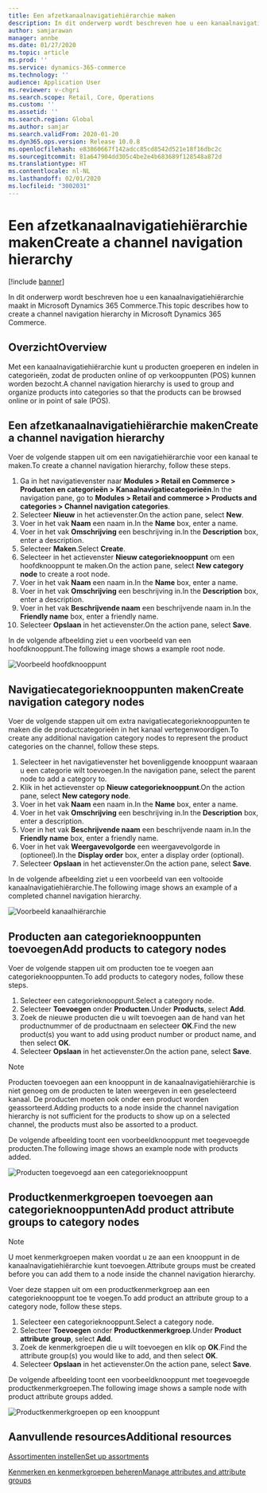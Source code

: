 ```yaml
---
title: Een afzetkanaalnavigatiehiërarchie maken
description: In dit onderwerp wordt beschreven hoe u een kanaalnavigatiehiërarchie maakt in Microsoft Dynamics 365 Commerce.
author: samjarawan
manager: annbe
ms.date: 01/27/2020
ms.topic: article
ms.prod: ''
ms.service: dynamics-365-commerce
ms.technology: ''
audience: Application User
ms.reviewer: v-chgri
ms.search.scope: Retail, Core, Operations
ms.custom: ''
ms.assetid: ''
ms.search.region: Global
ms.author: samjar
ms.search.validFrom: 2020-01-20
ms.dyn365.ops.version: Release 10.0.8
ms.openlocfilehash: e83860667f142adcc85cd8542d521e18f16dbc2c
ms.sourcegitcommit: 81a647904dd305c4be2e4b683689f128548a872d
ms.translationtype: HT
ms.contentlocale: nl-NL
ms.lasthandoff: 02/01/2020
ms.locfileid: "3002031"
---
```

# <a name="create-a-channel-navigation-hierarchy"></a><span data-ttu-id="44563-103">Een afzetkanaalnavigatiehiërarchie maken</span><span class="sxs-lookup"><span data-stu-id="44563-103">Create a channel navigation hierarchy</span></span>


[!include [banner](includes/banner.md)]

<span data-ttu-id="44563-104">In dit onderwerp wordt beschreven hoe u een kanaalnavigatiehiërarchie maakt in Microsoft Dynamics 365 Commerce.</span><span class="sxs-lookup"><span data-stu-id="44563-104">This topic describes how to create a channel navigation hierarchy in Microsoft Dynamics 365 Commerce.</span></span>

## <a name="overview"></a><span data-ttu-id="44563-105">Overzicht</span><span class="sxs-lookup"><span data-stu-id="44563-105">Overview</span></span>

<span data-ttu-id="44563-106">Met een kanaalnavigatiehiërarchie kunt u producten groeperen en indelen in categorieën, zodat de producten online of op verkooppunten (POS) kunnen worden bezocht.</span><span class="sxs-lookup"><span data-stu-id="44563-106">A channel navigation hierarchy is used to group and organize products into categories so that the products can be browsed online or in point of sale (POS).</span></span>

## <a name="create-a-channel-navigation-hierarchy"></a><span data-ttu-id="44563-107">Een afzetkanaalnavigatiehiërarchie maken</span><span class="sxs-lookup"><span data-stu-id="44563-107">Create a channel navigation hierarchy</span></span>

<span data-ttu-id="44563-108">Voer de volgende stappen uit om een navigatiehiërarchie voor een kanaal te maken.</span><span class="sxs-lookup"><span data-stu-id="44563-108">To create a channel navigation hierarchy, follow these steps.</span></span>

1. <span data-ttu-id="44563-109">Ga in het navigatievenster naar **Modules \> Retail en Commerce \> Producten en categorieën \> Kanaalnavigatiecategorieën**.</span><span class="sxs-lookup"><span data-stu-id="44563-109">In the navigation pane, go to **Modules \> Retail and commerce \> Products and categories \> Channel navigation categories**.</span></span>
1. <span data-ttu-id="44563-110">Selecteer **Nieuw** in het actievenster.</span><span class="sxs-lookup"><span data-stu-id="44563-110">On the action pane, select **New**.</span></span>
1. <span data-ttu-id="44563-111">Voer in het vak **Naam** een naam in.</span><span class="sxs-lookup"><span data-stu-id="44563-111">In the **Name** box, enter a name.</span></span>
1. <span data-ttu-id="44563-112">Voer in het vak **Omschrijving** een beschrijving in.</span><span class="sxs-lookup"><span data-stu-id="44563-112">In the **Description** box, enter a description.</span></span>
1. <span data-ttu-id="44563-113">Selecteer **Maken**.</span><span class="sxs-lookup"><span data-stu-id="44563-113">Select **Create**.</span></span>
1. <span data-ttu-id="44563-114">Selecteer in het actievenster **Nieuw categorieknooppunt** om een hoofdknooppunt te maken.</span><span class="sxs-lookup"><span data-stu-id="44563-114">On the action pane, select **New category node** to create a root node.</span></span>
1. <span data-ttu-id="44563-115">Voer in het vak **Naam** een naam in.</span><span class="sxs-lookup"><span data-stu-id="44563-115">In the **Name** box, enter a name.</span></span>
1. <span data-ttu-id="44563-116">Voer in het vak **Omschrijving** een beschrijving in.</span><span class="sxs-lookup"><span data-stu-id="44563-116">In the **Description** box, enter a description.</span></span>
1. <span data-ttu-id="44563-117">Voer in het vak **Beschrijvende naam** een beschrijvende naam in.</span><span class="sxs-lookup"><span data-stu-id="44563-117">In the **Friendly name** box, enter a friendly name.</span></span>
1. <span data-ttu-id="44563-118">Selecteer **Opslaan** in het actievenster.</span><span class="sxs-lookup"><span data-stu-id="44563-118">On the action pane, select **Save**.</span></span>

<span data-ttu-id="44563-119">In de volgende afbeelding ziet u een voorbeeld van een hoofdknooppunt.</span><span class="sxs-lookup"><span data-stu-id="44563-119">The following image shows a example root node.</span></span>

![Voorbeeld hoofdknooppunt](media/create-channel-hierarchy-1.png)

## <a name="create-navigation-category-nodes"></a><span data-ttu-id="44563-121">Navigatiecategorieknooppunten maken</span><span class="sxs-lookup"><span data-stu-id="44563-121">Create navigation category nodes</span></span>

<span data-ttu-id="44563-122">Voer de volgende stappen uit om extra navigatiecategorieknooppunten te maken die de productcategorieën in het kanaal vertegenwoordigen.</span><span class="sxs-lookup"><span data-stu-id="44563-122">To create any additional navigation category nodes to represent the product categories on the channel, follow these steps.</span></span>

1. <span data-ttu-id="44563-123">Selecteer in het navigatievenster het bovenliggende knooppunt waaraan u een categorie wilt toevoegen.</span><span class="sxs-lookup"><span data-stu-id="44563-123">In the navigation pane, select the parent node to add a category to.</span></span>
1. <span data-ttu-id="44563-124">Klik in het actievenster op **Nieuw categorieknooppunt**.</span><span class="sxs-lookup"><span data-stu-id="44563-124">On the action pane, select **New category node**.</span></span>
1. <span data-ttu-id="44563-125">Voer in het vak **Naam** een naam in.</span><span class="sxs-lookup"><span data-stu-id="44563-125">In the **Name** box, enter a name.</span></span>
1. <span data-ttu-id="44563-126">Voer in het vak **Omschrijving** een beschrijving in.</span><span class="sxs-lookup"><span data-stu-id="44563-126">In the **Description** box, enter a description.</span></span>
1. <span data-ttu-id="44563-127">Voer in het vak **Beschrijvende naam** een beschrijvende naam in.</span><span class="sxs-lookup"><span data-stu-id="44563-127">In the **Friendly name** box, enter a friendly name.</span></span>
1. <span data-ttu-id="44563-128">Voer in het vak **Weergavevolgorde** een weergavevolgorde in (optioneel).</span><span class="sxs-lookup"><span data-stu-id="44563-128">In the **Display order** box, enter a display order (optional).</span></span>
1. <span data-ttu-id="44563-129">Selecteer **Opslaan** in het actievenster.</span><span class="sxs-lookup"><span data-stu-id="44563-129">On the action pane, select **Save**.</span></span>

<span data-ttu-id="44563-130">In de volgende afbeelding ziet u een voorbeeld van een voltooide kanaalnavigatiehiërarchie.</span><span class="sxs-lookup"><span data-stu-id="44563-130">The following image shows an example of a completed channel navigation hierarchy.</span></span>

![Voorbeeld kanaalhiërarchie](media/create-channel-hierarchy-2.png)

## <a name="add-products-to-category-nodes"></a><span data-ttu-id="44563-132">Producten aan categorieknooppunten toevoegen</span><span class="sxs-lookup"><span data-stu-id="44563-132">Add products to category nodes</span></span>

<span data-ttu-id="44563-133">Voer de volgende stappen uit om producten toe te voegen aan categorieknooppunten.</span><span class="sxs-lookup"><span data-stu-id="44563-133">To add products to category nodes, follow these steps.</span></span>

1. <span data-ttu-id="44563-134">Selecteer een categorieknooppunt.</span><span class="sxs-lookup"><span data-stu-id="44563-134">Select a category node.</span></span>
1. <span data-ttu-id="44563-135">Selecteer **Toevoegen** onder **Producten**.</span><span class="sxs-lookup"><span data-stu-id="44563-135">Under **Products**, select **Add**.</span></span>
1. <span data-ttu-id="44563-136">Zoek de nieuwe producten die u wilt toevoegen aan de hand van het productnummer of de productnaam en selecteer **OK**.</span><span class="sxs-lookup"><span data-stu-id="44563-136">Find the new product(s) you want to add using product number or product name, and then select **OK**.</span></span>
1. <span data-ttu-id="44563-137">Selecteer **Opslaan** in het actievenster.</span><span class="sxs-lookup"><span data-stu-id="44563-137">On the action pane, select **Save**.</span></span>

> [!NOTE]
> <span data-ttu-id="44563-138">Producten toevoegen aan een knooppunt in de kanaalnavigatiehiërarchie is niet genoeg om de producten te laten weergeven in een geselecteerd kanaal. De producten moeten ook onder een product worden geassorteerd.</span><span class="sxs-lookup"><span data-stu-id="44563-138">Adding products to a node inside the channel navigation hierarchy is not sufficient for the products to show up on a selected channel, the products must also be assorted to a product.</span></span>

<span data-ttu-id="44563-139">De volgende afbeelding toont een voorbeeldknooppunt met toegevoegde producten.</span><span class="sxs-lookup"><span data-stu-id="44563-139">The following image shows an example node with products added.</span></span>

![Producten toegevoegd aan een categorieknooppunt](media/create-channel-hierarchy-3.png)

## <a name="add-product-attribute-groups-to-category-nodes"></a><span data-ttu-id="44563-141">Productkenmerkgroepen toevoegen aan categorieknooppunten</span><span class="sxs-lookup"><span data-stu-id="44563-141">Add product attribute groups to category nodes</span></span>

> [!NOTE]
> <span data-ttu-id="44563-142">U moet kenmerkgroepen maken voordat u ze aan een knooppunt in de kanaalnavigatiehiërarchie kunt toevoegen.</span><span class="sxs-lookup"><span data-stu-id="44563-142">Attribute groups must be created before you can add them to a node inside the channel navigation hierarchy.</span></span>

<span data-ttu-id="44563-143">Voer deze stappen uit om een productkenmerkgroep aan een categorieknooppunt toe te voegen.</span><span class="sxs-lookup"><span data-stu-id="44563-143">To add product an attribute group to a category node, follow these steps.</span></span>

1. <span data-ttu-id="44563-144">Selecteer een categorieknooppunt.</span><span class="sxs-lookup"><span data-stu-id="44563-144">Select a category node.</span></span>
1. <span data-ttu-id="44563-145">Selecteer **Toevoegen** onder **Productkenmerkgroep**.</span><span class="sxs-lookup"><span data-stu-id="44563-145">Under **Product attribute group**, select **Add**.</span></span>
1. <span data-ttu-id="44563-146">Zoek de kenmerkgroepen die u wilt toevoegen en klik op **OK**.</span><span class="sxs-lookup"><span data-stu-id="44563-146">Find the attribute group(s) you would like to add, and then select **OK**.</span></span>
1. <span data-ttu-id="44563-147">Selecteer **Opslaan** in het actievenster.</span><span class="sxs-lookup"><span data-stu-id="44563-147">On the action pane, select **Save**.</span></span>

<span data-ttu-id="44563-148">De volgende afbeelding toont een voorbeeldknooppunt met toegevoegde productkenmerkgroepen.</span><span class="sxs-lookup"><span data-stu-id="44563-148">The following image shows a sample node with product attribute groups added.</span></span>

![Productkenmerkgroepen op een knooppunt](media/create-channel-hierarchy-4.png)

## <a name="additional-resources"></a><span data-ttu-id="44563-150">Aanvullende resources</span><span class="sxs-lookup"><span data-stu-id="44563-150">Additional resources</span></span>

[<span data-ttu-id="44563-151">Assortimenten instellen</span><span class="sxs-lookup"><span data-stu-id="44563-151">Set up assortments</span></span>](set-up-assortments.md)

[<span data-ttu-id="44563-152">Kenmerken en kenmerkgroepen beheren</span><span class="sxs-lookup"><span data-stu-id="44563-152">Manage attributes and attribute groups</span></span>](attribute-attributegroups-lifecycle.md)
